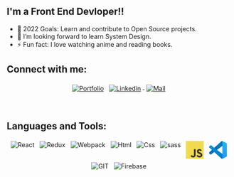 


## **I'm a Front End Devloper!!**

  
   
   * 🥅 2022 Goals: Learn and contribute to Open Source projects.
   * 🤔 I’m looking forward to learn System Design.
   * ⚡ Fun fact: I love watching anime and reading books.



## **Connect with me:**

<p align="center">
   <a href="https://shyamanand-portfolio.netlify.app" target="_blank" rel="noopener noreferrer"> <img src="https://img.icons8.com/fluency/96/000000/domain.png" alt="Portfolio" height="40" style="vertical-align:top; margin:4px"></a>
 <a href="https://www.linkedin.com/in/shyamanand-yadav-52a8a012a" target="_blank" rel="noopener noreferrer"> <img src="https://img.icons8.com/color/48/000000/linkedin.png" alt="Linkedin" height="40" style="vertical-align:top; margin:4px"> </a>
 <a href="mailto:shyamayadav154@gmail.com"> <img src="https://img.icons8.com/emoji/96/000000/e-mail.png" alt="Mail" height="40" style="vertical-align:top; margin:4px"></a>
</p>

<br />




## **Languages and Tools:**
<p align="center">
<img src="https://img.icons8.com/color/144/000000/react-native.png" alt="React" height="40" style="vertical-align:top; margin:4px">
<img src="https://img.icons8.com/color/144/000000/redux.png" alt="Redux" height="40" style="vertical-align:top; margin:4px">
  <img src="https://img.icons8.com/color/96/000000/webpack.png" alt="Webpack" height="40" style="vertical-align:top; margin:4px">
  <img src="https://img.icons8.com/color/96/000000/html-5--v1.png" alt="Html" height="40" style="vertical-align:top; margin:4px">
  <img src="https://img.icons8.com/color/144/000000/css3.png" alt="Css" height="40" style="vertical-align:top; margin:4px">
  <img src="https://img.icons8.com/color/96/000000/sass.png" alt="sass" height="40" style="vertical-align:top; margin:4px">
  <img src="https://raw.githubusercontent.com/github/explore/80688e429a7d4ef2fca1e82350fe8e3517d3494d/topics/javascript/javascript.png" alt="Javascript" height="40" style="vertical-align:top; margin:4px">
  <img src="https://raw.githubusercontent.com/github/explore/80688e429a7d4ef2fca1e82350fe8e3517d3494d/topics/visual-studio-code/visual-studio-code.png" alt="VS Code" height="40" style="vertical-align:top; margin:4px">
  <img src="https://img.icons8.com/color/96/000000/git.png" alt="GIT" height="40" style="vertical-align:top; margin:4px">
  <img src="https://img.icons8.com/color/96/000000/firebase.png" alt="Firebase" height="40" style="vertical-align:top; margin:4px">
</p>
